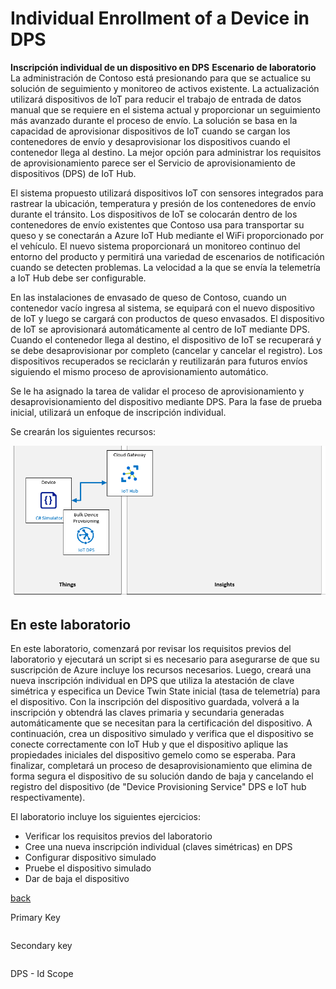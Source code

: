# Individual Enrollment of a Device in DPS

**Inscripción individual de un dispositivo en DPS**
**Escenario de laboratorio**
La administración de Contoso está presionando para que se actualice su solución de seguimiento y monitoreo de activos existente. La actualización utilizará dispositivos de IoT para reducir el trabajo de entrada de datos manual que se requiere en el sistema actual y proporcionar un seguimiento más avanzado durante el proceso de envío. La solución se basa en la capacidad de aprovisionar dispositivos de IoT cuando se cargan los contenedores de envío y desaprovisionar los dispositivos cuando el contenedor llega al destino. La mejor opción para administrar los requisitos de aprovisionamiento parece ser el Servicio de aprovisionamiento de dispositivos (DPS) de IoT Hub.

El sistema propuesto utilizará dispositivos IoT con sensores integrados para rastrear la ubicación, temperatura y presión de los contenedores de envío durante el tránsito. Los dispositivos de IoT se colocarán dentro de los contenedores de envío existentes que Contoso usa para transportar su queso y se conectarán a Azure IoT Hub mediante el WiFi proporcionado por el vehículo. El nuevo sistema proporcionará un monitoreo continuo del entorno del producto y permitirá una variedad de escenarios de notificación cuando se detecten problemas. La velocidad a la que se envía la telemetría a IoT Hub debe ser configurable.

En las instalaciones de envasado de queso de Contoso, cuando un contenedor vacío ingresa al sistema, se equipará con el nuevo dispositivo de IoT y luego se cargará con productos de queso envasados. El dispositivo de IoT se aprovisionará automáticamente al centro de IoT mediante DPS. Cuando el contenedor llega al destino, el dispositivo de IoT se recuperará y se debe desaprovisionar por completo (cancelar y cancelar el registro). Los dispositivos recuperados se reciclarán y reutilizarán para futuros envíos siguiendo el mismo proceso de aprovisionamiento automático.

Se le ha asignado la tarea de validar el proceso de aprovisionamiento y desaprovisionamiento del dispositivo mediante DPS. Para la fase de prueba inicial, utilizará un enfoque de inscripción individual.

Se crearán los siguientes recursos:

![](LAB_AK_05-architecture.png)

## En este laboratorio

En este laboratorio, comenzará por revisar los requisitos previos del laboratorio y ejecutará un script si es necesario para asegurarse de que su suscripción de Azure incluye los recursos necesarios. Luego, creará una nueva inscripción individual en DPS que utiliza la atestación de clave simétrica y especifica un Device Twin State inicial (tasa de telemetría) para el dispositivo. Con la inscripción del dispositivo guardada, volverá a la inscripción y obtendrá las claves primaria y secundaria generadas automáticamente que se necesitan para la certificación del dispositivo. A continuación, crea un dispositivo simulado y verifica que el dispositivo se conecte correctamente con IoT Hub y que el dispositivo aplique las propiedades iniciales del dispositivo gemelo como se esperaba. Para finalizar, completará un proceso de desaprovisionamiento que elimina de forma segura el dispositivo de su solución dando de baja  y cancelando el registro del dispositivo (de "Device Provisioning Service" DPS e IoT hub respectivamente). 

El laboratorio incluye los siguientes ejercicios:

- Verificar los requisitos previos del laboratorio
- Cree una nueva inscripción individual (claves simétricas) en DPS
- Configurar dispositivo simulado
- Pruebe el dispositivo simulado
- Dar de baja el dispositivo

[back](../Readme.md)



Primary Key

```

```

Secondary key

```

```



DPS - Id Scope

```

```

